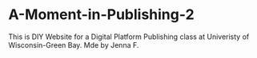 # A-Moment-in-Publishing-2
This is  DIY Website for a Digital Platform Publishing class at Univeristy of Wisconsin-Green Bay. 
Mde by Jenna F. 
